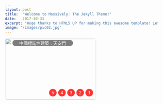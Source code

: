 ```yaml
---
layout: post
title:  "Welcome to Massively: The Jekyll Theme!"
date:   2017-10-31
excerpt: "Huge thanks to HTML5 UP for making this awesome template! Let's see what it can do"
image: "/images/pic02.jpg"
---
```

<title> 飛天網事--純CSS程式碼實現圖片輪播 </title>
<meta charset="utf-8" />
<meta name="description" content="飛天網事，WEB前端開發，純css3程式碼圖片輪播，HTML5+CSS3精彩案例" />
<meta name="keywords" content="飛天網事，WEB前端開發，HTML5，CSS3，jQuery，" />
<meta name="author" content="R.tian @eduppp.cn 2015">
<link rel="shortcut icon"  href="http://eduppp.cn/images/logo4.gif" />
<link rel="apple-touch-icon" href="http://eduppp.cn/images/logo.gif" />
<style type="text/css">
	#frame {/*----------圖片輪播相框容器----------*/
			position: absolute; /*--絕對定位，方便子元素的定位*/
			width: 300px;
			height: 200px;
			overflow: hidden;/*--相框作用，只顯示一個圖片---*/
			border-radius:5px;
		}
		#dis {/*--絕對定位方便li圖片簡介的自動分佈定位---*/
			position: absolute;
			left: -50px;
			top: -10px;
			opacity: 0.5;
		}
		#dis li {
			display: inline-block;
			width: 200px;
			height: 20px;
			margin: 0 50px;
			float: left;
			text-align: center;
			color: #fff;
			border-radius: 10px;
			background: #000;
		}
		#photos img {
			float: left;
			width:300px;
			height:200px;
		}
		#photos {/*---設定總的圖片寬度--通過位移來達到輪播效果----*/
			position: absolute;z-index:9px;
			width: calc(500px * 5);/*---修改圖片數量的話需要修改下面的動畫引數*/
		}
		.play{
			animation: ma 20s ease-out infinite alternate;/**/
		}
		@keyframes ma {/*---每圖片切換有兩個階段：位移切換和靜置。中間的效果可以任意定製----*/
			0%,20% {		margin-left: 0px;		}
			25%,40% {		margin-left: -300px;	}
			45%,60% {		margin-left: -600px;	}
			65%,80% {		margin-left: -900px;	}
			85%,100% {		margin-left: -1200px;	}
		}
		.num{
			position:absolute;z-index:10;
			display:inline-block;
			right:10px;top:165px;
			border-radius:100%;
			background:#f00;
			width:25px;height:25px;
			line-height:25px;
			cursor:pointer;
			color:#fff;
			text-align:center;
			opacity:0.8;
		}
		.num:hover{background:#00f;}
		.num:hover,#photos:hover{animation-play-state:paused;}
		.num:nth-child(2){margin-right:30px}
		.num:nth-child(3){margin-right:60px}
		.num:nth-child(4){margin-right:90px}
		.num:nth-child(5){margin-right:120px}
		#a1:hover ~ #photos{animation: ma1 .5s ease-out forwards;}
		#a2:hover ~ #photos{animation: ma2 .5s ease-out forwards;}
		#a3:hover ~ #photos{animation: ma3 .5s ease-out forwards;}
		#a4:hover ~ #photos{animation: ma4 .5s ease-out forwards;}
		#a5:hover ~ #photos {animation: ma5 .5s ease-out forwards;}
		@keyframes ma1 {0%{margin-left:-1200px;}100%{margin-left:-0px;}	}
		@keyframes ma2 {0%{margin-left:-1200px;}100%{margin-left:-300px;}	}
		@keyframes ma3 {100%{margin-left:-600px;}	}
		@keyframes ma4 {100%{margin-left:-900px;}	}
		@keyframes ma5 {100%{margin-left:-1200px;}	}
  </style>

 <div id="frame" >
	<a id="a1" class="num">1</a>
	<a id="a2" class="num">2</a>
	<a id="a3" class="num">3</a>
	<a id="a4" class="num">4</a>
	<a id="a5" class="num">5</a>
	<div id="photos" class="play">
		<img src="http://eduppp.cn/images/0/1.jpg" >
		  <img src="http://eduppp.cn/images/0/3.jpg" >
		<img src="http://eduppp.cn/images/0/4.jpg" >
		<img src="http://eduppp.cn/images/0/5.jpg" >
		<img src="http://eduppp.cn/images/0/2.jpg" >
		<ul id="dis">
			<li>中國標誌性建築：天安門</li>
			<li>中國標誌性建築：東方明珠</li>
			<li>中國標誌性建築：布達拉宮</li>
			<li>中國標誌性建築：長城</li>
			<li>中國標誌性建築：天壇</li>
			</ul>
	</div>
</div>

